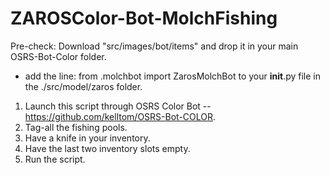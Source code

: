 # ZAROSColor-Bot-MolchFishing

Pre-check: Download "src/images/bot/items" and drop it in your main OSRS-Bot-Color folder.
 + add the line: from .molchbot import ZarosMolchBot
 to your __init__.py file in the ./src/model/zaros folder.
1. Launch this script through OSRS Color Bot -- https://github.com/kelltom/OSRS-Bot-COLOR.
2. Tag-all the fishing pools. 
3. Have a knife in your inventory.
4. Have the last two inventory slots empty.
5. Run the script. 
